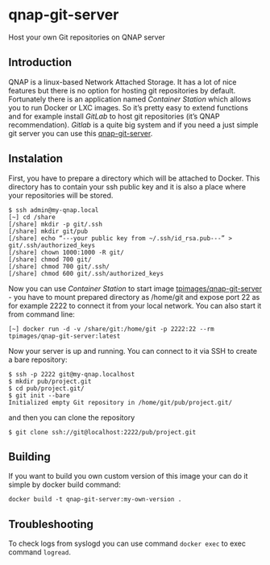# qnap-git-server
Host your own Git repositories on QNAP server

## Introduction
QNAP is a linux-based Network Attached Storage. It has a lot of nice features but there is no option for hosting git repositories by default. Fortunately there is an application named _Container Station_ which allows you to run Docker or LXC images. So it’s pretty easy to extend functions and for example install _GitLab_ to host git repositories (it’s QNAP recommendation). _Gitlab_ is a quite big system and if you need a just simple git server you can use this [qnap-git-server](https://github.com/tomplus/qnap-git-server).

## Instalation

First, you have to prepare a directory which will be attached to Docker. This directory has to contain your ssh public key and it is also a place where your repositories will be stored.

```
$ ssh admin@my-qnap.local
[~] cd /share
[/share] mkdir -p git/.ssh
[/share] mkdir git/pub
[/share] echo “---your public key from ~/.ssh/id_rsa.pub---” > git/.ssh/authorized_keys
[/share] chown 1000:1000 -R git/
[/share] chmod 700 git/
[/share] chmod 700 git/.ssh/
[/share] chmod 600 git/.ssh/authorized_keys
```

Now you can use _Container Station_ to start image [tpimages/qnap-git-server](https://hub.docker.com/r/tpimages/qnap-git-server/) - you have to mount prepared directory as /home/git and expose port 22 as for example 2222 to connect it from your local network. You can also start it from command line:

```
[~] docker run -d -v /share/git:/home/git -p 2222:22 --rm tpimages/qnap-git-server:latest
```

Now your server is up and running. You can connect to it via SSH to create a bare repository:

```
$ ssh -p 2222 git@my-qnap.localhost
$ mkdir pub/project.git
$ cd pub/project.git/
$ git init --bare
Initialized empty Git repository in /home/git/pub/project.git/
```

and then you can clone the repository
```
$ git clone ssh://git@localhost:2222/pub/project.git
```


## Building

If you want to build you own custom version of this image your can do it simple by docker build command:

```
docker build -t qnap-git-server:my-own-version .
```


## Troubleshooting
To check logs from syslogd you can use command `docker exec` to exec command `logread`.
